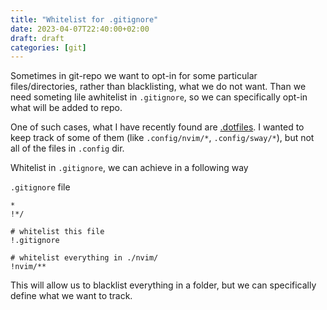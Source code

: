 ```yaml
---
title: "Whitelist for .gitignore"
date: 2023-04-07T22:40:00+02:00
draft: draft
categories: [git]
---
```


Sometimes in git-repo we want to opt-in for some particular files/directories, rather 
than blacklisting, what we do not want. Than we need someting lile awhitelist in `.gitignore`,
so we can specifically opt-in what will be added to repo.

One of such cases, what I have recently found are [.dotfiles](https://en.wikipedia.org/wiki/Hidden_file_and_hidden_directory#Unix_and_Unix-like_environments).
I wanted to keep track of some of them (like `.config/nvim/*`, `.config/sway/*`), but not all of the files in `.config` dir.

Whitelist in `.gitignore`, we can achieve in a following way

`.gitignore` file
```
*
!*/

# whitelist this file
!.gitignore

# whitelist everything in ./nvim/
!nvim/**
```

This will allow us to blacklist everything in a folder, but we can specifically define what we want to track.

